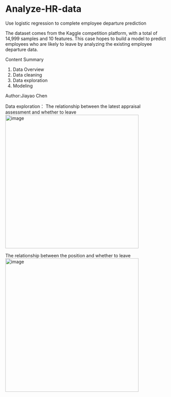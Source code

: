 # Analyze-HR-data
Use logistic regression to complete employee departure prediction

The dataset comes from the Kaggle competition platform, with a total of 14,999 samples and 10 features. 
This case hopes to build a model to predict employees who are likely to leave by analyzing the existing employee departure data.

Content Summary

1. Data Overview
2. Data cleaning
3. Data exploration
4. Modeling

Author:Jiayao Chen

Data exploration：
The relationship between the latest appraisal assessment and whether to leave
<img width="416" alt="image" src="https://user-images.githubusercontent.com/63980382/226437346-5e95da63-62cd-4c3e-9cd7-3c3566756dfd.png">

The relationship between the position and whether to leave
<img width="416" alt="image" src="https://user-images.githubusercontent.com/63980382/226437786-7acdc411-fd92-4bec-87e6-5bbecdc08198.png">



